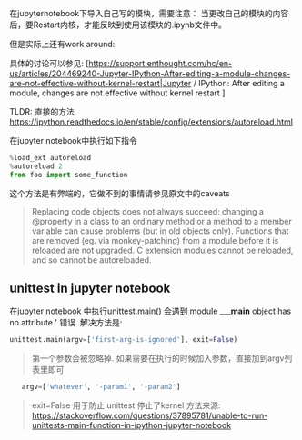
在jupyternotebook下导入自己写的模块，需要注意：
当更改自己的模块的内容后，要Restart内核，才能反映到使用该模块的.ipynb文件中。

但是实际上还有work around:  


具体的讨论可以参见:
[https://support.enthought.com/hc/en-us/articles/204469240-Jupyter-IPython-After-editing-a-module-changes-are-not-effective-without-kernel-restart|Jupyter / IPython: After editing a module, changes are not effective without kernel restart
 ]

TLDR:
直接的方法
https://ipython.readthedocs.io/en/stable/config/extensions/autoreload.html

在jupyter notebook中执行如下指令
```python
%load_ext autoreload
%autoreload 2
from foo import some_function

```
这个方法是有弊端的，它做不到的事情请参见原文中的caveats
> Replacing code objects does not always succeed: changing a @property in a class to an ordinary method or a method to a member variable can cause problems (but in old objects only).
> Functions that are removed (eg. via monkey-patching) from a module before it is reloaded are not upgraded.
> C extension modules cannot be reloaded, and so cannot be autoreloaded.


## unittest in jupyter notebook

在jupyter notebook 中执行unittest.main()  会遇到 module _____main__ object has no attribute ' 错误.
解决方法是:

```python
unittest.main(argv=['first-arg-is-ignored'], exit=False)
```
> 第一个参数会被忽略掉.  如果需要在执行的时候加入参数，直接加到argv列表里即可
```python
   argv=['whatever', '-param1', '-param2']
```
> exit=False 用于防止 unittest 停止了kernel
方法来源: https://stackoverflow.com/questions/37895781/unable-to-run-unittests-main-function-in-ipython-jupyter-notebook
